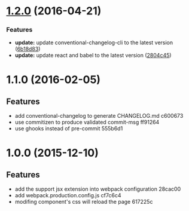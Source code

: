 <a name="1.2.0"></a>
# [1.2.0](https://github.com/ruanyf/react-babel-webpack-boilerplate/compare/2804c45...v1.2.0) (2016-04-21)

### Features

* **update:** update conventional-changelog-cli to the latest version ([6b18d83](https://github.com/ruanyf/react-babel-webpack-boilerplate/commit/6b18d83))
* **update:** update react and babel to the latest version ([2804c45](https://github.com/ruanyf/react-babel-webpack-boilerplate/commit/2804c45))

<a name="1.1.0"></a>
# 1.1.0 (2016-02-05)

## Features

* add conventional-changelog to generate CHANGELOG.md c600673
* use commitizen to produce validated commit-msg ff91264
* use ghooks instead of pre-commit 555b6d1

<a name="1.0.0"></a>
# 1.0.0 (2015-12-10)

## Features

* add the support jsx extension into webpack configuration 28cac00
* add webpack.production.config.js cf7c6c4
* modifing component's css will reload the page 617225c

